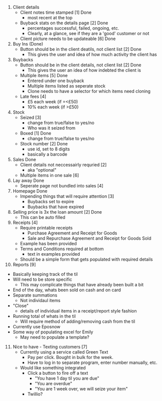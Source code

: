 1. Client details
   - Client notes time stamped [1] Done
     - most recent at the top
   - Buyback stats on the details page [2] Done
     - percentages successful, failed, ongoing, etc.
     - Clearly, at a glance, see if they are a 'good' customer or not
   - Client picture needs to be updateable [6] Done
2. Buy Ins (Done)
   - Button should be in the client deatils, not client list [2] Done
     - This gives the user and idea of how much activity the client has
3. Buybacks
   - Button should be in the client details, not client list [2] Done
     - This gives the user an idea of how indebted the client is
   - Multiple items [5] Done
     - Entered under one buyback
     - Multiple items listed as seperate stock
     - Clone needs to have a selector for which items need cloning
   - Late fees [4]
     - £5 each week (if =<£50)
     - 10% each week (if >£50)
4. Stock
   - Seized [3]
     - change from true/false to yes/no
     - Who was it seized from
   - Boxed [1] Done
     - change from true/false to yes/no
   - Stock number [2] Done
     - use id, set to 8 digits
     - basically a barcode
5. Sales Done
   - Client details not neccessairly requried [2]
     - aka "optional"
   - Multiple items in one sale [6]
6. Lay away Done
   - Seperate page not bundled into sales [4]
7. Homepage Done
   - Impending things that will require attention [3]
     - Buybacks set to expire
     - Buybacks that have expired
8. Selling price is 3x the loan amount [2] Done
   - This can be auto filled
9. Receipts [4]
   - Require printable receipts
     - Purchase Agreement and Receipt for Goods
     - Sale and Repurchase Agreement and Receipt for Goods Sold
   - Example has been provided
   - Terms and Conditions required at bottom
     - text in examples provided
   - Should be a simple form that gets populated with required details
10. Reports [9]
   - Basically keeping track of the til
   - Will need to be store specific
     - This may complicate things that have already been built a bit
   - End of the day, whats been sold on cash and on card
   - Separate summations
     - Not individaul items
   - "Close"
     - details of individual items in a receipt/report style fashion
   - Running total of whats in the til
     - Will require method of adding/removing cash from the til
   - Currently use Eposnow
   - Some way of populating excel for Emily
     - May need to populate a template?
11. Nice to have - Texting customers [7]
    - Currently using a service called Green Text
      - Pay per click. Bought in bulk for the week.
      - Have to log in to separate program, enter number manually, etc.
    - Would like something integrated
      - Click a button to fire off a text
        - "You have 1 day til you are due"
        - "You are overdue"
        - "You are 1 week over, we will seize your item"
      - Twillio?